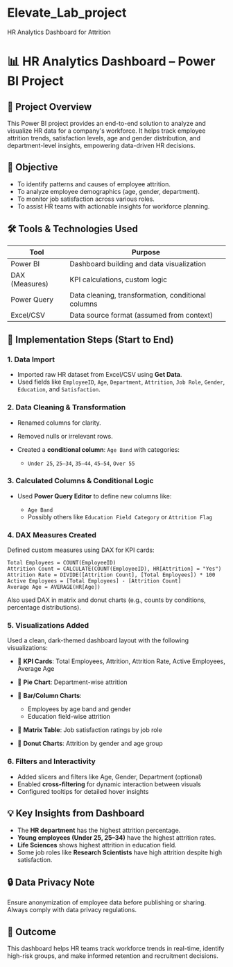 # Elevate_Lab_project
HR Analytics Dashboard for Attrition 

# 📊 HR Analytics Dashboard – Power BI Project

## 🧩 Project Overview

This Power BI project provides an end-to-end solution to analyze and visualize HR data for a company's workforce. It helps track employee attrition trends, satisfaction levels, age and gender distribution, and department-level insights, empowering data-driven HR decisions.



## 🎯 Objective

* To identify patterns and causes of employee attrition.
* To analyze employee demographics (age, gender, department).
* To monitor job satisfaction across various roles.
* To assist HR teams with actionable insights for workforce planning.



## 🛠️ Tools & Technologies Used

| Tool           | Purpose                                            |
| -------------- | -------------------------------------------------- |
| Power BI       | Dashboard building and data visualization          |
| DAX (Measures) | KPI calculations, custom logic                     |
| Power Query    | Data cleaning, transformation, conditional columns |
| Excel/CSV      | Data source format (assumed from context)          |


## 🚀 Implementation Steps (Start to End)

### 1. **Data Import**

* Imported raw HR dataset from Excel/CSV using **Get Data**.
* Used fields like `EmployeeID`, `Age`, `Department`, `Attrition`, `Job Role`, `Gender`, `Education`, and `Satisfaction`.


### 2. **Data Cleaning & Transformation**

* Renamed columns for clarity.
* Removed nulls or irrelevant rows.
* Created a **conditional column**: `Age Band` with categories:

  * `Under 25`, `25–34`, `35–44`, `45–54`, `Over 55`



### 3. **Calculated Columns & Conditional Logic**

* Used **Power Query Editor** to define new columns like:

  * `Age Band`
  * Possibly others like `Education Field Category` or `Attrition Flag`

### 4. **DAX Measures Created**

Defined custom measures using DAX for KPI cards:

```DAX
Total Employees = COUNT(EmployeeID)
Attrition Count = CALCULATE(COUNT(EmployeeID), HR[Attrition] = "Yes")
Attrition Rate = DIVIDE([Attrition Count], [Total Employees]) * 100
Active Employees = [Total Employees] - [Attrition Count]
Average Age = AVERAGE(HR[Age])
```

Also used DAX in matrix and donut charts (e.g., counts by conditions, percentage distributions).



### 5. **Visualizations Added**

Used a clean, dark-themed dashboard layout with the following visualizations:

* 🔹 **KPI Cards**: Total Employees, Attrition, Attrition Rate, Active Employees, Average Age
* 🔹 **Pie Chart**: Department-wise attrition
* 🔹 **Bar/Column Charts**:

  * Employees by age band and gender
  * Education field-wise attrition
* 🔹 **Matrix Table**: Job satisfaction ratings by job role
* 🔹 **Donut Charts**: Attrition by gender and age group


### 6. **Filters and Interactivity**

* Added slicers and filters like Age, Gender, Department (optional)
* Enabled **cross-filtering** for dynamic interaction between visuals
* Configured tooltips for detailed hover insights

## 💡 Key Insights from Dashboard

* The **HR department** has the highest attrition percentage.
* **Young employees (Under 25, 25–34)** have the highest attrition rates.
* **Life Sciences** shows highest attrition in education field.
* Some job roles like **Research Scientists** have high attrition despite high satisfaction.

## 🔒 Data Privacy Note

Ensure anonymization of employee data before publishing or sharing. Always comply with data privacy regulations.


## 📌 Outcome

This dashboard helps HR teams track workforce trends in real-time, identify high-risk groups, and make informed retention and recruitment decisions.



